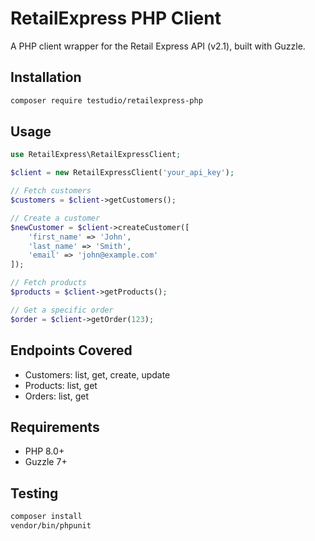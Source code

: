 # RetailExpress PHP Client

A PHP client wrapper for the Retail Express API (v2.1), built with Guzzle.

## Installation

```bash
composer require testudio/retailexpress-php
```

## Usage

```php
use RetailExpress\RetailExpressClient;

$client = new RetailExpressClient('your_api_key');

// Fetch customers
$customers = $client->getCustomers();

// Create a customer
$newCustomer = $client->createCustomer([
    'first_name' => 'John',
    'last_name' => 'Smith',
    'email' => 'john@example.com'
]);

// Fetch products
$products = $client->getProducts();

// Get a specific order
$order = $client->getOrder(123);
```

## Endpoints Covered

- Customers: list, get, create, update
- Products: list, get
- Orders: list, get

## Requirements

- PHP 8.0+
- Guzzle 7+

## Testing

```bash
composer install
vendor/bin/phpunit
```
